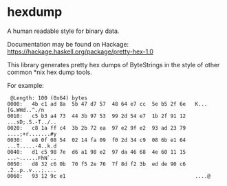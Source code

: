 # hexdump
A human readable style for binary data.

Documentation may be found on Hackage: https://hackage.haskell.org/package/pretty-hex-1.0

This library generates pretty hex dumps of ByteStrings in the style of other common *nix hex dump tools.

For example:
```
 @Length: 100 (0x64) bytes
0000:   4b c1 ad 8a  5b 47 d7 57  48 64 e7 cc  5e b5 2f 6e   K...[G.WHd..^./n
0010:   c5 b3 a4 73  44 3b 97 53  99 2d 54 e7  1b 2f 91 12   ...sD;.S.-T../..
0020:   c8 1a ff c4  3b 2b 72 ea  97 e2 9f e2  93 ad 23 79   ....;+r.......#y
0030:   e8 0f 08 54  02 14 fa 09  f0 2d 34 c9  08 6b e1 64   ...T.....-4..k.d
0040:   d1 c5 98 7e  d6 a1 98 e2  97 da 46 68  4e 60 11 15   ...~......FhN`..
0050:   d8 32 c6 0b  70 f5 2e 76  7f 8d f2 3b  ed de 90 c6   .2..p..v...;....
0060:   93 12 9c e1                                          ....@
```
